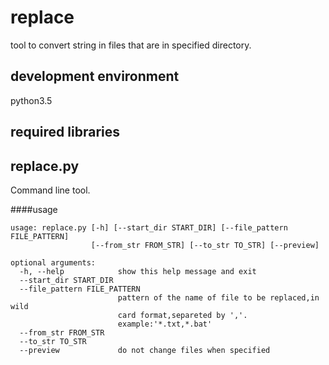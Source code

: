 replace
=====
tool to convert string in files that are in specified directory.

development environment
-----
python3.5

required libraries
-----

replace.py
-----
Command line tool.

####usage

    usage: replace.py [-h] [--start_dir START_DIR] [--file_pattern FILE_PATTERN]
                      [--from_str FROM_STR] [--to_str TO_STR] [--preview]
    
    optional arguments:
      -h, --help            show this help message and exit
      --start_dir START_DIR
      --file_pattern FILE_PATTERN
                            pattern of the name of file to be replaced,in wild
                            card format,separeted by ','.
                            example:'*.txt,*.bat'
      --from_str FROM_STR
      --to_str TO_STR
      --preview             do not change files when specified
